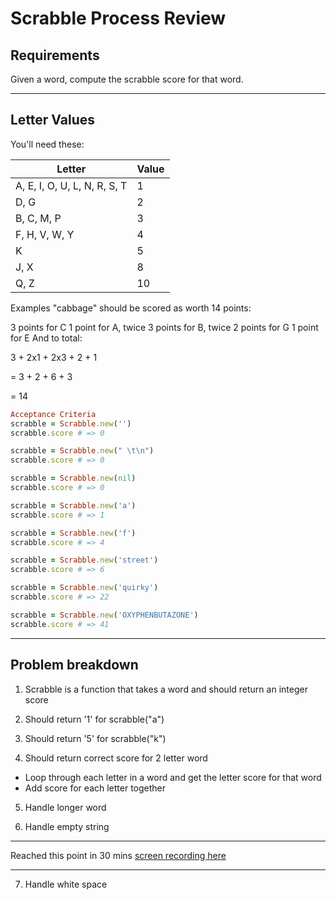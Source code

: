 Scrabble Process Review
=======================

## Requirements

Given a word, compute the scrabble score for that word.

------

## Letter Values

You'll need these:

Letter | Value
------------------------- | -----
A, E, I, O, U, L, N, R, S, T | 1
D, G | 2
B, C, M, P | 3
F, H, V, W, Y | 4
K | 5
J, X | 8
Q, Z | 10

Examples "cabbage" should be scored as worth 14 points:

3 points for C
1 point for A, twice
3 points for B, twice
2 points for G
1 point for E
And to total:

3 + 2x1 + 2x3 + 2 + 1

= 3 + 2 + 6 + 3

= 14

```ruby
Acceptance Criteria
scrabble = Scrabble.new('')
scrabble.score # => 0

scrabble = Scrabble.new(" \t\n")
scrabble.score # => 0

scrabble = Scrabble.new(nil)
scrabble.score # => 0

scrabble = Scrabble.new('a')
scrabble.score # => 1

scrabble = Scrabble.new('f')
scrabble.score # => 4

scrabble = Scrabble.new('street')
scrabble.score # => 6

scrabble = Scrabble.new('quirky')
scrabble.score # => 22

scrabble = Scrabble.new('OXYPHENBUTAZONE')
scrabble.score # => 41
```

------

## Problem breakdown

1. Scrabble is a function that takes a word and should return an integer score

2. Should return '1' for scrabble("a")

3. Should return '5' for scrabble("k")

4. Should return correct score for 2 letter word
  - Loop through each letter in a word and get the letter score for that word
  - Add score for each letter together

5. Handle longer word

6. Handle empty string

------

Reached this point in 30 mins [screen recording here]()

------

7. Handle white space